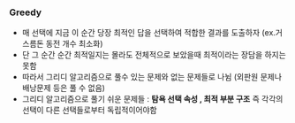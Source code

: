 ### Greedy
* 매 선택에 지금 이 순간 당장 최적인 답을 선택하여 적합한 결과를 도출하자 (ex.거스름돈 동전 개수 최소화)
* 단 그 순간 순간 최적일지는 몰라도 전체적으로 보았을때 최적이라는 장담을 하지는 못함
* 따라서 그리디 알고리즘으로 풀수 있는 문제와 없는 문제들로 나뉨 (외판원 문제나 배낭문제 등은 풀 수 없음)
* 그리디 알고리즘으로 풀기 쉬운 문제들 : **탐욕 선택 속성 , 최적 부분 구조** 즉 각각의 선택이 다른 선택들로부터 독립적이어야함


